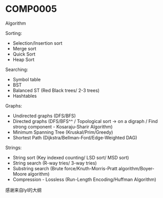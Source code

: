 # COMP0005
Algorithm

Sorting:
- Selection/Insertion sort
- ⁠Merge sort
- ⁠Quick Sort
- ⁠Heap Sort

Searching:
- Symbol table
- ⁠BST
- ⁠Balanced ST (Red Black trees/ 2-3 trees)
- ⁠Hashtables

Graphs:
- Undirected graphs (DFS/BFS)
- ⁠Directed graphs (DFS/BFS^^ / Topological sort -> on a digraph / Find strong component - Kosaraju-Sharir Algorithm)
- ⁠Minimum Spanning Tree (Kruskal/Prim/Greedy)
- ⁠Shortest Path (Dijkstra/Bellman-Ford/Edge-Weighted DAG)

Strings:
- String sort (Key indexed counting/ LSD sort/ MSD sort)
- ⁠String search (R-way tries/ 3-way tries)
- ⁠Substring search (Brute force/Knuth-Morris-Pratt algorithm/Boyer-Moore algorithm)
- ⁠Compression - Lossless (Run-Length Encoding/Huffman Algorithm)

感谢来自lyl的大纲
